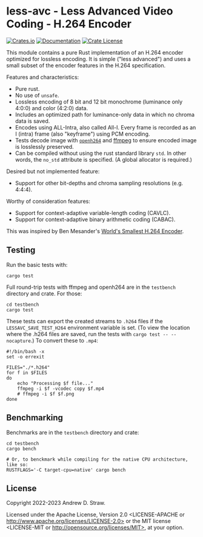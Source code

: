 # less-avc - Less Advanced Video Coding - H.264 Encoder

[![Crates.io](https://img.shields.io/crates/v/less-avc.svg)](https://crates.io/crates/less-avc)
[![Documentation](https://docs.rs/less-avc/badge.svg)](https://docs.rs/less-avc/)
[![Crate License](https://img.shields.io/crates/l/less-avc.svg)](https://crates.io/crates/less-avc)

This module contains a pure Rust implementation of an H.264 encoder optimized
for lossless encoding. It is simple ("less advanced") and uses a small subset of
the encoder features in the H.264 specification.

Features and characteristics:
- Pure rust.
- No use of `unsafe`.
- Lossless encoding of 8 bit and 12 bit monochrome (luminance only 4:0:0) and
  color (4:2:0) data.
- Includes an optimized path for luminance-only data in which no chroma data is
  saved.
- Encodes using ALL-Intra, also called All-I. Every frame is recorded as an I
  (intra) frame (also "keyframe") using PCM encoding.
- Tests decode image with [`openh264`](https://crates.io/crates/openh264) and
  [ffmpeg](https://ffmpeg.org) to ensure encoded image is losslessly preserved.
- Can be compiled without using the rust standard library `std`. In other words,
  the `no_std` attribute is specified. (A global allocator is required.)

Desired but not implemented feature:
 - Support for other bit-depths and chroma sampling resolutions (e.g. 4:4:4).

Worthy of consideration features:
 - Support for context-adaptive variable-length coding (CAVLC).
 - Support for context-adaptive binary arithmetic coding (CABAC).

This was inspired by Ben Mesander's [World's Smallest H.264
Encoder](https://www.cardinalpeak.com/blog/worlds-smallest-h-264-encoder).

## Testing

Run the basic tests with:

```
cargo test
```

Full round-trip tests with ffmpeg and openh264 are in the `testbench` directory
and crate. For those:

```
cd testbench
cargo test
```

These tests can export the created streams to `.h264` files if the
`LESSAVC_SAVE_TEST_H264` environment variable is set. (To view the location
where the .h264 files are saved, run the tests with
`cargo test -- --nocapture`.) To convert these to `.mp4`:

```
#!/bin/bash -x
set -o errexit

FILES="./*.h264"
for f in $FILES
do
    echo "Processing $f file..."
    ffmpeg -i $f -vcodec copy $f.mp4
    # ffmpeg -i $f $f.png
done
```

## Benchmarking

Benchmarks are in the `testbench` directory and crate:

```
cd testbench
cargo bench

# Or, to benckmark while compiling for the native CPU architecture, like so:
RUSTFLAGS='-C target-cpu=native' cargo bench
```

## License

Copyright 2022-2023 Andrew D. Straw.

Licensed under the Apache License, Version 2.0 <LICENSE-APACHE or
http://www.apache.org/licenses/LICENSE-2.0> or the MIT license <LICENSE-MIT or
http://opensource.org/licenses/MIT>, at your option.
